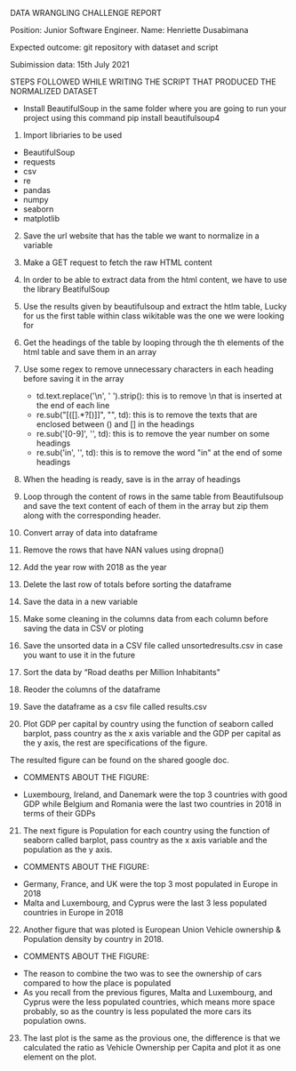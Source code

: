 DATA WRANGLING CHALLENGE REPORT

Position: Junior Software Engineer.
Name: Henriette Dusabimana

Expected outcome: git repository with dataset and script



Subimission data: 15th July 2021

STEPS FOLLOWED WHILE WRITING THE SCRIPT THAT PRODUCED THE NORMALIZED DATASET

- Install BeautifulSoup in the same folder where you are going to run your project using this command
  pip install beautifulsoup4 
  
1. Import libriaries to be used 
 - BeautifulSoup
 - requests
 - csv
 - re 
 - pandas 
 - numpy 
 - seaborn 
 - matplotlib
 
2. Save the url website that has the table we want to normalize in a variable 

3. Make a GET request to fetch the raw HTML content 

4. In order to be able to extract data from the html content, we have to use the library BeatifulSoup

5. Use the results given by beautifulsoup and extract the htlm table, Lucky for us the first table within class wikitable was the one we were looking for 


6. Get the headings of the table by looping through the th elements of the html table and save them in an array 
    
7. Use some regex to remove unnecessary characters in each heading before saving it in the array 
   - td.text.replace('\n', ' ').strip(): this is to remove \n that is inserted at the end of each line
   - re.sub("[\(\[].*?[\)\]]", "", td): this is to remove the texts that are enclosed between () and [] in the headings
   - re.sub('[0-9]', '', td): this is to remove the year number on some headings
   - re.sub('in', '', td): this is to remove the word "in" at the end of some headings
   
8. When the heading is ready, save is in the array of headings   

9. Loop through the content of rows in the same table from Beautifulsoup and save the text content of each of them in the array but zip them along with the corresponding header.

10. Convert array of data into dataframe 

11. Remove the rows that have NAN values using dropna() 

12. Add the year row with 2018 as the year

13. Delete the last row of totals before sorting the dataframe 

14. Save the data in a new variable 

15. Make some cleaning in the columns data from each column before saving the data in CSV or ploting

16. Save the unsorted data in a CSV file called unsortedresults.csv in case you want to use it in the future

17. Sort the data by “Road deaths per Million Inhabitants" 

18. Reoder the columns of the dataframe 

19. Save the dataframe as a csv file called results.csv

20. Plot GDP per capital by country using the function of seaborn called barplot, pass country as the x axis variable and the GDP per capital as the y axis, the rest are specifications of the figure. 
 
 The resulted figure can be found on the shared google doc. 

- COMMENTS ABOUT THE FIGURE: 
* Luxembourg, Ireland, and Danemark were the top 3 countries with good GDP while Belgium and Romania were the last two countries in 2018 in terms of their GDPs

21. The next figure is  Population for each country using the function of seaborn called barplot, pass country as the x axis 
variable and the population as the y axis.

- COMMENTS ABOUT THE FIGURE: 
 * Germany, France, and UK were the top 3 most populated in Europe in 2018
 * Malta and Luxembourg, and Cyprus were the last 3 less populated countries in Europe in 2018

22. Another figure that was ploted is European Union Vehicle ownership & Population density by country in 2018.

- COMMENTS ABOUT THE FIGURE: 
 * The reason to combine the two was to see the ownership of cars compared to how the place is populated
 * As you recall from the previous figures, Malta and Luxembourg, and Cyprus were the less populated countries, which means more space probably, so as the country is less populated the more cars its population owns.
 
23. The last plot is the same as the provious one, the difference is that we calculated the ratio as Vehicle Ownership per Capita  and plot it as one element on the plot. 

